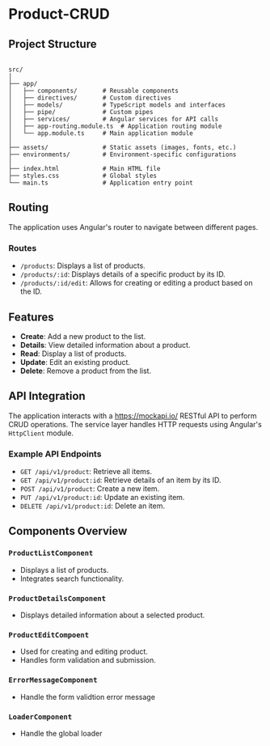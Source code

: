 # Product-CRUD

## Project Structure

```

src/
│
├── app/
│   ├── components/       # Reusable components
│   ├── directives/       # Custom directives
│   ├── models/           # TypeScript models and interfaces
│   ├── pipe/             # Custom pipes
│   ├── services/         # Angular services for API calls
│   ├── app-routing.module.ts  # Application routing module
│   └── app.module.ts     # Main application module
│
├── assets/               # Static assets (images, fonts, etc.)
├── environments/         # Environment-specific configurations
│
├── index.html            # Main HTML file
├── styles.css            # Global styles
└── main.ts               # Application entry point
```


## Routing

The application uses Angular's router to navigate between different pages.

### Routes

- `/products`: Displays a list of products.
- `/products/:id`: Displays details of a specific product by its ID.
- `/products/:id/edit`: Allows for creating or editing a product based on the ID.


## Features

- **Create**: Add a new product to the list.
- **Details**: View detailed information about a product.
- **Read**: Display a list of products.
- **Update**: Edit an existing product.
- **Delete**: Remove a product from the list.


## API Integration
The application interacts with a https://mockapi.io/ RESTful API to perform CRUD operations. The service layer handles HTTP requests using Angular's `HttpClient` module.

### Example API Endpoints

- `GET /api/v1/product`: Retrieve all items.
- `GET /api/v1/product:id`: Retrieve details of an item by its ID.
- `POST /api/v1/product`: Create a new item.
- `PUT /api/v1/product:id`: Update an existing item.
- `DELETE /api/v1/product:id`: Delete an item.


## Components Overview

### `ProductListComponent`
- Displays a list of products.
- Integrates search functionality.

### `ProductDetailsComponent`
- Displays detailed information about a selected product.

### `ProductEditCompoent`
- Used for creating and editing product.
- Handles form validation and submission.

### `ErrorMessageComponent`
- Handle the form validtion error message

### `LoaderComponent`
- Handle the global loader










